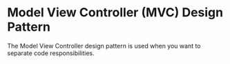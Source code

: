 # Model View Controller (MVC) Design Pattern

The Model View Controller design pattern is used when you want to separate code responsibilities.
